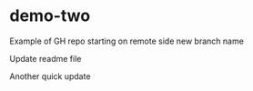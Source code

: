 # demo-two
Example of GH repo starting on remote side new branch name

Update readme file

Another quick update

